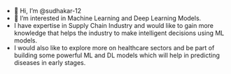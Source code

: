- 👋 Hi, I’m @sudhakar-12
- 👀 I’m interested in Machine Learning and Deep Learning Models.
- I have expertise in Supply Chain Industry and would like to gain more knowledge that helps the industry to make intelligent decisions using ML models.
- I would also like to explore more on healthcare sectors and be part of building some powerful ML and DL models which will help in predicting diseases in early stages.
<!---
sudhakar-12/sudhakar-12 is a ✨ special ✨ repository because its `README.md` (this file) appears on your GitHub profile.
You can click the Preview link to take a look at your changes.
--->
